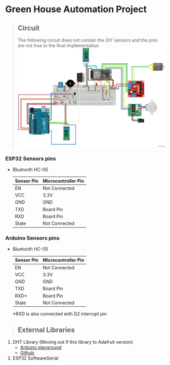 # **Green House Automation Project**

> ## Circuit
>
> The following circuit does not contain the DIY sensors and the pins are not true to the final implementation
> ![Circuit image (Not the final)](./images/circuit.png)

### **ESP32 Sensors pins**

-   Bluetooth HC-05

    | Sensor Pin | Microcontroller Pin |
    | ---------- | ------------------- |
    | EN         | Not Connected       |
    | VCC        | 3.3V                |
    | GND        | GND                 |
    | TXD        | Board Pin           |
    | RXD        | Board Pin           |
    | State      | Not Connected       |

### **Arduino Sensors pins**

-   Bluetooth HC-05

    | Sensor Pin | Microcontroller Pin |
    | ---------- | ------------------- |
    | EN         | Not Connected       |
    | VCC        | 3.3V                |
    | GND        | GND                 |
    | TXD        | Board Pin           |
    | RXD\*      | Board Pin           |
    | State      | Not Connected       |

    \*RXD is also connected with D2 interrupt pin

> ## External Libraries

1. DHT Library (Moving out if this library to Adafruit version)
    - [Arduino playground](https://github.com/RobTillaart/Arduino/tree/master/libraries/DHTlib)
    - [Github](https://github.com/RobTillaart/Arduino/tree/master/libraries/DHTlib)
2. ESP32 SoftwareSerial
